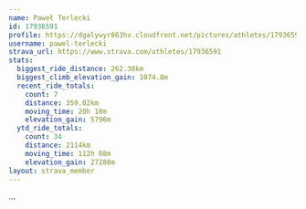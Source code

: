```yaml
---
name: Paweł Terlecki
id: 17936591
profile: https://dgalywyr863hv.cloudfront.net/pictures/athletes/17936591/5577025/4/large.jpg
username: pawel-terlecki
strava_url: https://www.strava.com/athletes/17936591
stats:
  biggest_ride_distance: 262.38km
  biggest_climb_elevation_gain: 1074.8m
  recent_ride_totals:
    count: 7
    distance: 359.02km
    moving_time: 20h 18m
    elevation_gain: 5796m
  ytd_ride_totals:
    count: 34
    distance: 2114km
    moving_time: 112h 08m
    elevation_gain: 27288m
layout: strava_member
--- 
```

...
